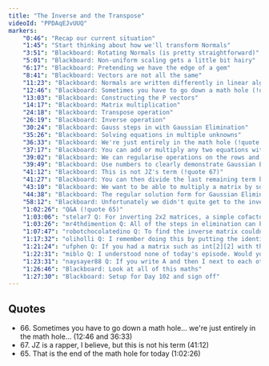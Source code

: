 ```yaml
---
title: "The Inverse and the Transpose"
videoId: "PPDAqEJvUUQ"
markers:
    "0:46": "Recap our current situation"
    "1:45": "Start thinking about how we'll transform Normals"
    "3:51": "Blackboard: Rotating Normals (is pretty straightforward)"
    "5:01": "Blackboard: Non-uniform scaling gets a little bit hairy"
    "6:17": "Blackboard: Pretending we have the edge of a gem"
    "8:41": "Blackboard: Vectors are not all the same"
    "11:23": "Blackboard: Normals are written differently in linear algebra"
    "12:46": "Blackboard: Sometimes you have to go down a math hole (!quote 66)"
    "13:03": "Blackboard: Constructing the P vectors"
    "14:17": "Blackboard: Matrix multiplication"
    "24:18": "Blackboard: Transpose operation"
    "26:19": "Blackboard: Inverse operation"
    "30:24": "Blackboard: Gauss steps in with Gaussian Elimination"
    "35:26": "Blackboard: Solving equations in multiple unknowns"
    "36:33": "Blackboard: We're just entirely in the math hole (!quote 66)"
    "37:17": "Blackboard: You can add or multiply any two equations with equal terms for free"
    "39:02": "Blackboard: We can regularise operations on the rows and columns of this matrix"
    "39:49": "Blackboard: Use numbers to clearly demonstrate Gaussian Elimination"
    "41:12": "Blackboard: This is not JZ's term (!quote 67)"
    "41:27": "Blackboard: You can then divide the last remaining term by whatever the target is"
    "43:10": "Blackboard: We want to be able to multiply a matrix by something in order to produce that identity matrix"
    "44:38": "Blackboard: The regular solution form for Gaussian Elimination"
    "58:12": "Blackboard: Unfortunately we didn't quite get to the inverse transpose"
    "1:02:26": "Q&A (!quote 65)"
    "1:03:06": "stelar7 Q: For inverting 2x2 matrices, a simple cofactor equation is quite efficient"
    "1:03:26": "mr4thdimention Q: All of the steps in elimination can be represented as a matrix. Starting with M and multiply by all those matrices you get the identity. So those matrices multiplied together are the inverse. Multiplying them all by the identity gives you the inverse. Is that the trick you are alluding to?"
    "1:07:47": "robotchocolatedino Q: To find the inverse matrix couldn't we just rotate by the negative angle and scale by 1 over the amount that we scaled by originally?"
    "1:17:32": "oliholli Q: I remember doing this by putting the identity besides the original matrix and performing each step to each"
    "1:21:24": "ufphen Q: If you had a matrix such as int[2][2] with the example of abcd as the variables in place, couldn't you just swap a and d and make c and b negative?"
    "1:22:31": "miblo Q: I understood none of today's episode. Would you recommend that I rewatch it, or do you think all may become clear tomorrow?"
    "1:23:31": "naysayer88 Q: If you write A and then I next to each other, and apply a bunch of operations, you are computing T3T2T1 A and T3T2T1 I. Because you ended up at the identity, T3T2T1A = I. So T3T2T1 = A^-1. Therefore T3T2T1 I = A^-1"
    "1:26:46": "Blackboard: Look at all of this maths"
    "1:27:30": "Blackboard: Setup for Day 102 and sign off"
---
```


## Quotes

* 66\. Sometimes you have to go down a math hole... we're just entirely in the math hole... (12:46 and 36:33)
* 67\. JZ is a rapper, I believe, but this is not his term (41:12)
* 65\. That is the end of the math hole for today (1:02:26)
